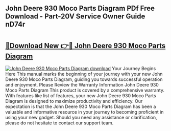 ## John Deere 930 Moco Parts Diagram PDf Free Download - Part-20V Service Owner Guide nD74r

# <h2><a href="http://dfl0rhn.blite.top/?on=John+Deere+930+Moco+Parts+Diagram">🔗Download New 👉🔴 John Deere 930 Moco Parts Diagram</a></h2>

[![John Deere 930 Moco Parts Diagram download](https://i.imgur.com/lujVjoI.png)](http://dfl0rhn.blite.top/?on=John+Deere+930+Moco+Parts+Diagram)
Your Journey Begins Here This manual marks the beginning of your journey with your new John Deere 930 Moco Parts Diagram, guiding you towards successful operation and enjoyment. Please Review the Warranty Information John Deere 930 Moco Parts Diagram This product is covered by a comprehensive warranty. With features like list of features, your new John Deere 930 Moco Parts Diagram is designed to maximize productivity and efficiency. Our expectation is that the John Deere 930 Moco Parts Diagram has been a valuable and informative resource in your journey to becoming proficient in using your new gadget. Should you need any assistance or clarification, please do not hesitate to contact our support team.
